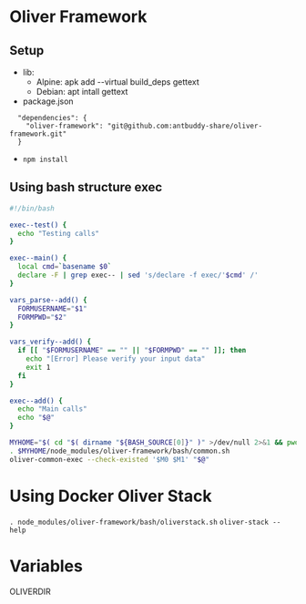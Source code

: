 # Oliver Framework
## Setup
- lib: 
    - Alpine: apk add --virtual build_deps gettext
    - Debian: apt intall gettext
- package.json
```
  "dependencies": {
    "oliver-framework": "git@github.com:antbuddy-share/oliver-framework.git"
  }
```

- `npm install`

## Using bash structure exec

```bash
#!/bin/bash

exec--test() {
  echo "Testing calls"
}

exec--main() {
  local cmd=`basename $0`
  declare -F | grep exec-- | sed 's/declare -f exec/'$cmd' /'
}

vars_parse--add() {
  FORMUSERNAME="$1"
  FORMPWD="$2"
}

vars_verify--add() {
  if [[ "$FORMUSERNAME" == "" || "$FORMPWD" == "" ]]; then
    echo "[Error] Please verify your input data"
    exit 1
  fi
}

exec--add() {
  echo "Main calls"
  echo "$@"
}

MYHOME="$( cd "$( dirname "${BASH_SOURCE[0]}" )" >/dev/null 2>&1 && pwd )"
. $MYHOME/node_modules/oliver-framework/bash/common.sh
oliver-common-exec --check-existed '$M0 $M1' "$@"

```

# Using Docker Oliver Stack
`. node_modules/oliver-framework/bash/oliverstack.sh`
`oliver-stack --help`

# Variables
OLIVERDIR
